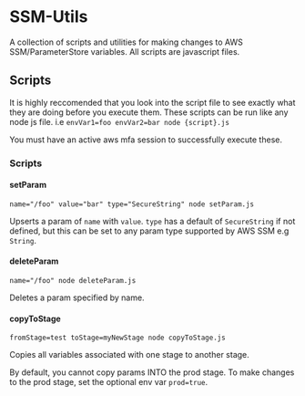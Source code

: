 # SSM-Utils

A collection of scripts and utilities for making changes to AWS SSM/ParameterStore variables.
All scripts are javascript files.

## Scripts
It is highly reccomended that you look into the script file to see exactly what they are doing before you execute them.
These scripts can be run like any node js file. i.e `envVar1=foo envVar2=bar node {script}.js`

You must have an active aws mfa session to successfully execute these.


### Scripts

#### setParam
`name="/foo" value="bar" type="SecureString" node setParam.js`

Upserts a param of `name` with `value`.
`type` has a default of `SecureString` if not defined, but this can be set to any param type supported by AWS SSM e.g `String`.


#### deleteParam

`name="/foo" node deleteParam.js`

Deletes a param specified by name.


#### copyToStage
`fromStage=test toStage=myNewStage node copyToStage.js`

Copies all variables associated with one stage to another stage.

By default, you cannot copy params INTO the prod stage.
To make changes to the prod stage, set the optional env var `prod=true`.

